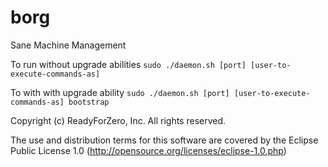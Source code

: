 borg
====

Sane Machine Management

To run without upgrade abilities
`sudo ./daemon.sh [port] [user-to-execute-commands-as]`

To with with upgrade ability
`sudo ./daemon.sh [port] [user-to-execute-commands-as] bootstrap`

Copyright (c) ReadyForZero, Inc. All rights reserved.

The use and distribution terms for this software are covered by the
Eclipse Public License 1.0 (http://opensource.org/licenses/eclipse-1.0.php)
